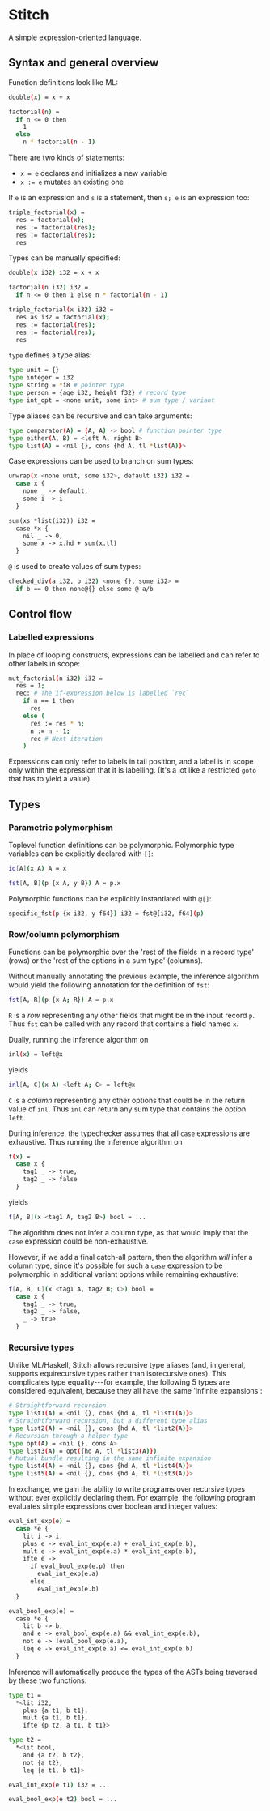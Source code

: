 # Stitch

A simple expression-oriented language.

## Syntax and general overview

Function definitions look like ML:

```bash
double(x) = x + x

factorial(n) =
  if n <= 0 then
    1
  else
    n * factorial(n - 1)
```

There are two kinds of statements:
- `x = e` declares and initializes a new variable
- `x := e` mutates an existing one

If `e` is an expression and `s` is a statement, then `s; e` is an expression too:

```bash
triple_factorial(x) =
  res = factorial(x);
  res := factorial(res);
  res := factorial(res);
  res
```

Types can be manually specified:

```bash
double(x i32) i32 = x + x

factorial(n i32) i32 =
  if n <= 0 then 1 else n * factorial(n - 1)

triple_factorial(x i32) i32 =
  res as i32 = factorial(x);
  res := factorial(res);
  res := factorial(res);
  res
```

`type` defines a type alias:

```bash
type unit = {}
type integer = i32
type string = *i8 # pointer type
type person = {age i32, height f32} # record type
type int_opt = <none unit, some int> # sum type / variant
```

Type aliases can be recursive and can take arguments:

```bash
type comparator(A) = (A, A) -> bool # function pointer type
type either(A, B) = <left A, right B>
type list(A) = <nil {}, cons {hd A, tl *list(A)}>
```

Case expressions can be used to branch on sum types:

```bash
unwrap(x <none unit, some i32>, default i32) i32 =
  case x {
    none _ -> default,
    some i -> i
  }

sum(xs *list(i32)) i32 =
  case *x {
    nil _ -> 0,
    some x -> x.hd + sum(x.tl)
  }
```

`@` is used to create values of sum types:

```bash
checked_div(a i32, b i32) <none {}, some i32> =
  if b == 0 then none@{} else some @ a/b
```

## Control flow

### Labelled expressions

In place of looping constructs, expressions can be labelled
and can refer to other labels in scope:

```bash
mut_factorial(n i32) i32 =
  res = 1;
  rec: # The if-expression below is labelled `rec`
    if n == 1 then 
      res
    else (
      res := res * n;
      n := n - 1;
      rec # Next iteration
    )
```

Expressions can only refer to labels in tail position, and a label is
in scope only within the expression that it is labelling.
(It's a lot like a restricted `goto` that has to yield a value).

## Types

### Parametric polymorphism

Toplevel function definitions can be polymorphic.
Polymorphic type variables can be explicitly declared with `[]`:

```bash
id[A](x A) A = x

fst[A, B](p {x A, y B}) A = p.x
```

Polymorphic functions can be explicitly instantiated with `@[]`:

```bash
specific_fst(p {x i32, y f64}) i32 = fst@[i32, f64](p)
```

### Row/column polymorphism

Functions can be polymorphic over the 'rest of the fields in a record type'
(rows) or the 'rest of the options in a sum type' (columns).

Without manually annotating the previous example, the inference
algorithm would yield the following annotation for the definition of `fst`:

```bash
fst[A, R](p {x A; R}) A = p.x
```

`R` is a _row_ representing any other fields that might be in the input record `p`.
Thus `fst` can be called with any record that contains a field named `x`.

Dually, running the inference algorithm on

```bash
inl(x) = left@x
```

yields

```bash
inl[A, C](x A) <left A; C> = left@x
```

`C` is a _column_ representing any other options that could be in the return
value of `inl`.
Thus `inl` can return any sum type that contains the option `left`.

During inference, the typechecker assumes that all `case` expressions
are exhaustive. Thus running the inference algorithm on

```bash
f(x) =
  case x {
    tag1 _ -> true, 
    tag2 _ -> false
  }
```

yields

```bash
f[A, B](x <tag1 A, tag2 B>) bool = ...
```

The algorithm does not infer a column type, as that would imply that the `case`
expression could be non-exhaustive.

However, if we add a final catch-all pattern, then the algorithm _will_ infer
a column type, since it's possible for such a `case` expression to be
polymorphic in additional variant options while remaining exhaustive:

```bash
f[A, B, C](x <tag1 A, tag2 B; C>) bool =
  case x {
    tag1 _ -> true,
    tag2 _ -> false,
    _ -> true
  }
```

### Recursive types

Unlike ML/Haskell, Stitch allows recursive type aliases (and, in general,
supports equirecursive types rather than isorecursive ones). This
complicates type equality---for example, the following 5 types are considered
equivalent, because they all have the same 'infinite expansions':

```bash
# Straightforward recursion
type list1(A) = <nil {}, cons {hd A, tl *list1(A)}>
# Straightforward recursion, but a different type alias
type list2(A) = <nil {}, cons {hd A, tl *list2(A)}>
# Recursion through a helper type
type opt(A) = <nil {}, cons A>
type list3(A) = opt({hd A, tl *list3(A)})
# Mutual bundle resulting in the same infinite expansion
type list4(A) = <nil {}, cons {hd A, tl *list4(A)}>
type list5(A) = <nil {}, cons {hd A, tl *list3(A)}>
```

In exchange, we gain the ability to write programs over recursive types
without ever explicitly declaring them. For example, the following program
evaluates simple expressions over boolean and integer values:

```bash
eval_int_exp(e) =
  case *e {
    lit i -> i,
    plus e -> eval_int_exp(e.a) + eval_int_exp(e.b),
    mult e -> eval_int_exp(e.a) * eval_int_exp(e.b),
    ifte e ->
      if eval_bool_exp(e.p) then
        eval_int_exp(e.a)
      else
        eval_int_exp(e.b)
  }

eval_bool_exp(e) =
  case *e {
    lit b -> b,
    and e -> eval_bool_exp(e.a) && eval_int_exp(e.b),
    not e -> !eval_bool_exp(e.a),
    leq e -> eval_int_exp(e.a) <= eval_int_exp(e.b)
  }
```

Inference will automatically produce the types of the ASTs being traversed
by these two functions:

```bash
type t1 = 
  *<lit i32,
    plus {a t1, b t1}, 
    mult {a t1, b t1}, 
    ifte {p t2, a t1, b t1}>

type t2 =
  *<lit bool,
    and {a t2, b t2},
    not {a t2},
    leq {a t1, b t1}>

eval_int_exp(e t1) i32 = ...

eval_bool_exp(e t2) bool = ...
```
